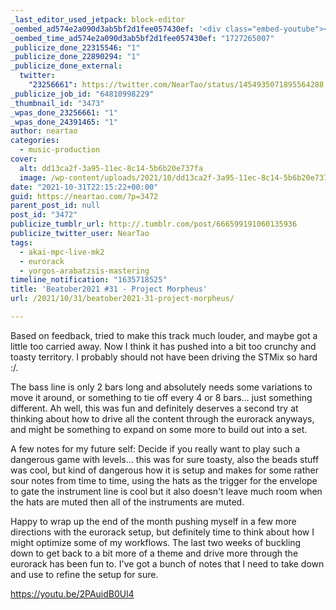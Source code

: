```yaml
---
_last_editor_used_jetpack: block-editor
_oembed_ad574e2a090d3ab5bf2d1fee057430ef: '<div class="embed-youtube"><iframe title="Beatober2021 #31 - Project Morpheus" width="750" height="422" src="https://www.youtube.com/embed/2PAuidB0Ul4?feature=oembed" frameborder="0" allow="accelerometer; autoplay; clipboard-write; encrypted-media; gyroscope; picture-in-picture; web-share" referrerpolicy="strict-origin-when-cross-origin" allowfullscreen></iframe></div>'
_oembed_time_ad574e2a090d3ab5bf2d1fee057430ef: "1727265007"
_publicize_done_22315546: "1"
_publicize_done_22890294: "1"
_publicize_done_external:
  twitter:
    "23256661": https://twitter.com/NearTao/status/1454935071895564288
_publicize_job_id: "64810998229"
_thumbnail_id: "3473"
_wpas_done_23256661: "1"
_wpas_done_24391465: "1"
author: neartao
categories:
  - music-production
cover:
  alt: dd13ca2f-3a95-11ec-8c14-5b6b20e737fa
  image: /wp-content/uploads/2021/10/dd13ca2f-3a95-11ec-8c14-5b6b20e737fa.png
date: "2021-10-31T22:15:22+00:00"
guid: https://neartao.com/?p=3472
parent_post_id: null
post_id: "3472"
publicize_tumblr_url: http://.tumblr.com/post/666599191060135936
publicize_twitter_user: NearTao
tags:
  - akai-mpc-live-mk2
  - eurorack
  - yorgos-arabatzsis-mastering
timeline_notification: "1635718525"
title: 'Beatober2021 #31 - Project Morpheus'
url: /2021/10/31/beatober2021-31-project-morpheus/

---
```

Based on feedback, tried to make this track much louder, and maybe got a little too carried away. Now I think it has pushed into a bit too crunchy and toasty territory. I probably should not have been driving the STMix so hard :/.

The bass line is only 2 bars long and absolutely needs some variations to move it around, or something to tie off every 4 or 8 bars… just something different. Ah well, this was fun and definitely deserves a second try at thinking about how to drive all the content through the eurorack anyways, and might be something to expand on some more to build out into a set.

A few notes for my future self: Decide if you really want to play such a dangerous game with levels… this was for sure toasty, also the beads stuff was cool, but kind of dangerous how it is setup and makes for some rather sour notes from time to time, using the hats as the trigger for the envelope to gate the instrument line is cool but it also doesn't leave much room when the hats are muted then all of the instruments are muted.

Happy to wrap up the end of the month pushing myself in a few more directions with the eurorack setup, but definitely time to think about how I might optimize some of my workflows. The last two weeks of buckling down to get back to a bit more of a theme and drive more through the eurorack has been fun to. I've got a bunch of notes that I need to take down and use to refine the setup for sure.

https://youtu.be/2PAuidB0Ul4

